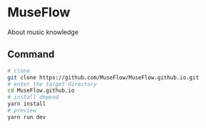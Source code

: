 # MuseFlow

About music knowledge

## Command

```bash
# clone 
git clone https://github.com/MuseFlow/MuseFlow.github.io.git
# enter the target directory
cd MuseFlow.github.io
# install depend
yarn install
# preview
yarn run dev
```